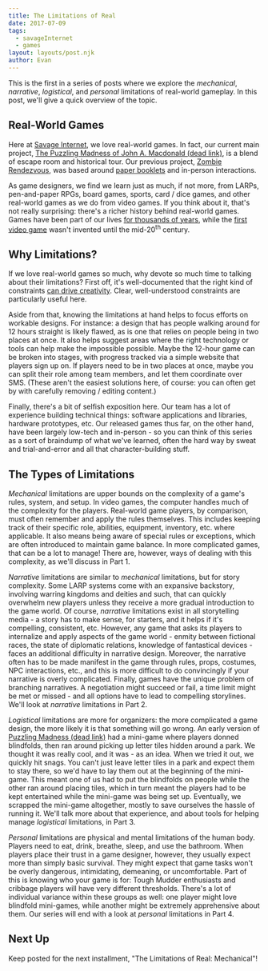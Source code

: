 ```yaml
---
title: The Limitations of Real
date: 2017-07-09
tags:
  - savageInternet
  - games
layout: layouts/post.njk
author: Evan
---
```


This is the first in a series of posts where we explore the *mechanical*, *narrative*, *logistical*, and *personal* limitations of real-world gameplay.  In this post, we'll give a quick overview of the topic.

## Real-World Games

Here at [Savage Internet](https://savageinter.net/), we love real-world games.  In fact, our current main project, [The Puzzling Madness of John A. Macdonald (dead link)](#), is a blend of escape room and historical tour.  Our previous project, [Zombie Rendezvous](https://blog.savageinter.net/blog/2017/05/15/zombies/), was based around [paper booklets](https://drive.google.com/file/d/0B0jF681JP2rJcnJySEhudktxenM/view) and in-person interactions.

As game designers, we find we learn just as much, if not more, from LARPs, pen-and-paper RPGs, board games, sports, card / dice games, and other real-world games as we do from video games.  If you think about it, that's not really surprising: there's a richer history behind real-world games.  Games have been part of our lives [for thousands of years](https://www.harappa.com/blog/ancient-indus-dice), while the [first video game](https://www.aps.org/publications/apsnews/200810/physicshistory.cfm) wasn't invented until the mid-20<sup>th</sup> century.

## Why Limitations?

If we love real-world games so much, why devote so much time to talking about their limitations?  First off, it's well-documented that the right kind of constraints [can drive creativity](https://hbr.org/2013/01/how-intelligent-constraints-dr).  Clear, well-understood constraints are particularly useful here.

Aside from that, knowing the limitations at hand helps to focus efforts on workable designs.  For instance: a design that has people walking around for 12 hours straight is likely flawed, as is one that relies on people being in two places at once.  It also helps suggest areas where the right technology or tools can help make the impossible possible.  Maybe the 12-hour game can be broken into stages, with progress tracked via a simple website that players sign up on.  If players need to be in two places at once, maybe you can split their role among team members, and let them coordinate over SMS.  (These aren't the easiest solutions here, of course: you can often get by with carefully removing / editing content.)

Finally, there's a bit of selfish exposition here.  Our team has a lot of experience building technical things: software applications and libraries, hardware prototypes, etc.  Our released games thus far, on the other hand, have been largely low-tech and in-person - so you can think of this series as a sort of braindump of what we've learned, often the hard way by sweat and trial-and-error and all that character-building stuff.

## The Types of Limitations

*Mechanical* limitations are upper bounds on the complexity of a game's rules, system, and setup.  In video games, the computer handles much of the complexity for the players.  Real-world game players, by comparison, must often remember and apply the rules themselves.  This includes keeping track of their specific role, abilities, equipment, inventory, etc. where applicable.  It also means being aware of special rules or exceptions, which are often introduced to maintain game balance.  In more complicated games, that can be a lot to manage!  There are, however, ways of dealing with this complexity, as we'll discuss in Part 1.

*Narrative* limitations are similar to *mechanical* limitations, but for story complexity.  Some LARP systems come with an expansive backstory, involving warring kingdoms and deities and such, that can quickly overwhelm new players unless they receive a more gradual introduction to the game world.  Of course, *narrative* limitations exist in all storytelling media - a story has to make sense, for starters, and it helps if it's compelling, consistent, etc.  However, any game that asks its players to internalize and apply aspects of the game world - enmity between fictional races, the state of diplomatic relations, knowledge of fantastical devices - faces an additional difficulty in narrative design.  Moreover, the narrative often has to be made manifest in the game through rules, props, costumes, NPC interactions, etc., and this is more difficult to do convincingly if your narrative is overly complicated.  Finally, games have the unique problem of branching narratives.  A negotiation might succeed or fail, a time limit might be met or missed - and all options have to lead to compelling storylines.  We'll look at *narrative* limitations in Part 2.

*Logistical* limitations are more for organizers: the more complicated a game design, the more likely it is that something will go wrong.  An early version of [Puzzling Madness (dead link)](#) had a mini-game where players donned blindfolds, then ran around picking up letter tiles hidden around a park.  We thought it was really cool, and it was - as an idea.  When we tried it out, we quickly hit snags.  You can't just leave letter tiles in a park and expect them to stay there, so we'd have to lay them out at the beginning of the mini-game.  This meant one of us had to put the blindfolds on people while the other ran around placing tiles, which in turn meant the players had to be kept entertained while the mini-game was being set up.  Eventually, we scrapped the mini-game altogether, mostly to save ourselves the hassle of running it.  We'll talk more about that experience, and about tools for helping manage *logistical* limitations, in Part 3.

*Personal* limitations are physical and mental limitations of the human body.  Players need to eat, drink, breathe, sleep, and use the bathroom.  When players place their trust in a game designer, however, they usually expect more than simply basic survival.  They might expect that game tasks won't be overly dangerous, intimidating, demeaning, or uncomfortable.  Part of this is knowing who your game is for: Tough Mudder enthusiasts and cribbage players will have very different thresholds.  There's a lot of individual variance within these groups as well: one player might love blindfold mini-games, while another might be extremely apprehensive about them.  Our series will end with a look at *personal* limitations in Part 4.

## Next Up

Keep posted for the next installment, "The Limitations of Real: Mechanical"!
